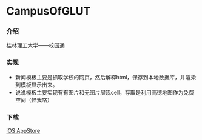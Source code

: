 # CampusOfGLUT

### 介绍
桂林理工大学——校园通


### 实现
- 新闻模板主要是抓取学校的网页，然后解释html，保存到本地数据库，并渲染到模板显示出来。
- 说说模板主要实现有有图片和无图片展现cell，存取是利用高德地图作为免费空间（怪我咯）


### 下载
[iOS AppStore](https://itunes.apple.com/cn/app/gui-lin-li-gong-da-xue-xiao/id968615456?l=en&mt=8)
